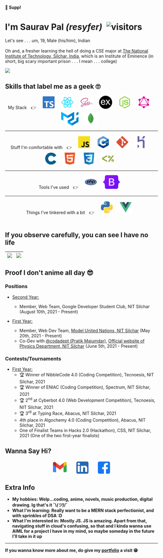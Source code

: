 #### 👋 Supp!

# I'm <b>Saurav Pal</b> <i>(resyfer)</i>&nbsp;&nbsp;![visitors](https://visitor-badge.glitch.me/badge?page_id=resyfer.resyfer)

Let's see . . . um, 19, Male (his/him), Indian<br><br>
Oh and, a fresher learning the hell of doing a CSE major at [The National Institute of Technology, Silchar, India](http://www.nits.ac.in), which is an Institute of Eminence (in short, big scary important prison . . . I mean . . . college)
<br>

<img src="https://activity-graph.herokuapp.com/graph?username=resyfer&theme=react-dark&line=4722df&color=efefef&bg_color=2A2D32&custom_title=Me%20Doing%20What%20I%20Do&hide_border=true" />

## Skills that label me as a geek 🙄

<div align="center" width=80%>
My Stack&emsp;👉&emsp;
<code><img title="TypeScript (TS)" height="45" src="./img/typescript.svg"></code>&emsp;
<code><img title="React" height="45" src="./img/reactjs.svg"></code>&emsp;
<code><img title="Syntactically Awesome Style Sheets (Sass)" height="45" src="./img/sass.svg"></code>&emsp;
<code><img title="Express" height="45" src="./img/express.svg"></code>&emsp;
<code><img title="NodeJS" height="45" src="./img/nodejs.svg"></code>&emsp;
<code><img title="GraphQL & Apollo" height="45" src="./img/graphql.svg"></code>&emsp;
<code><img title="Material UI" height="45" src="./img/materialui.svg"></code>&emsp;
<code><img title="MongoDB" height="45" src="./img/mongodb.svg"></code>&emsp;
</div>
<hr>
<div align="center" width=80%>
Stuff I'm comfortable with&emsp;👉&emsp;
<code><img title="JavaScript (JS)" height="45" src="./img/javascript.svg"></code>&emsp;
<code><img title="C++ 17" height="45" src="./img/cpp.svg"></code>&emsp;
<code><img title="Git" height="45" src="./img/git.svg"></code>&emsp;
<code><img title="Heroku" height="45" src="./img/heroku.svg"></code>&emsp;
<code><img title="C (11)" height="45" src="./img/c.svg"></code>&emsp;
<code><img title="HTML 5" height="45" src="./img/html.svg"></code>&emsp;
<code><img title="CSS 3" height="45" src="./img/css.svg"></code>&emsp;
<code><img title="EJS" height="45" src="./img/ejs.svg"></code>&emsp;
</div>
<hr>
<div align="center" width=80%>
Tools I've used&emsp;👉&emsp;
<code><img title="PHP" height="45" src="./img/php.svg"></code>&emsp;
<code><img title="Bootstrap 5" height="45" src="./img/bootstrap5.svg"></code>&emsp;
</div>
<hr>
<div align="center" width=80%>
Things I've tinkered with a bit&emsp;👉&emsp;
<code><img title="Python" height="45" src="./img/python.svg"></code>&emsp;
<code><img title="Vue" height="45" src="./img/vue.svg"></code>&emsp;
</div>
<br>

## If you observe carefully, you can see I have no life

<div align="center" width=100%>
  
  | <img height="150" src="https://github-readme-stats.vercel.app/api/top-langs/?username=resyfer&theme=synthwave&layout=compact"> | <img height="150" src="https://github-readme-stats.vercel.app/api?username=resyfer&count_private=t&hide=stars&theme=synthwave"> |
  |---|---|

</div>

## Proof I don't anime all day 😎

### Positions

- <u>Second Year:</u>

  - Member, Web Team, Google Developer Student Club, NIT Silchar (August 10th, 2021 - Present)

- <u>First Year:</u>
  - Member, Web Dev Team, [Model United Nations, NIT Silchar](https://github.com/AdityaKotari/nitsmun2021-22) (May 20th, 2021 - Present)
  - Co-Dev with [@codadept (Pratik Majumdar)](https://github.com/codadept), [Official website of Physics Department, NIT Silchar](http://www.nits.ac.in/departments/physics/physics.php) (June 5th, 2021 - Present)

### Contests/Tournaments

- <u>First Year:</u>
  - 🏆 Winner of NibbleCode 4.0 (Coding Competition), Tecnoesis, NIT Silchar, 2021
  - 🏆 Winner of ENIAC (Coding Competition), Spectrum, NIT Silchar, 2021
  - 🏆 2<sup>nd</sup> at Cyberbot 4.0 (Web Development Competition), Tecnoesis, NIT Silchar, 2021
  - 🏆 3<sup>rd</sup> at Typing Race, Abacus, NIT Silchar, 2021
  - 4th place in Algochemy 4.0 (Coding Competition), Abacus, NIT Silchar, 2021
  - One of Finalist Teams in Hacks 2.0 (Hackathon), CSS, NIT Silchar, 2021 (One of the two first-year finalists)
    <br>

## Wanna Say Hi?

<div align="center" width=80%>
<a title="Gmail" href="https://mail.google.com/mail/u/0/?view=cm&fs=1&to=resyfer.dev@gmail.com&tf=1"><img height="45" src="./img/gmail.svg"></a>&emsp;&emsp;
<a title="LinkedIn" href="https://www.linkedin.com/in/resyfer/"><img  height="40" src="./img/linkedin.svg"></a>&emsp;&emsp;
<a title="Facebook" href="https://www.facebook.com/resyfer17/"><img  height="40" src="./img/facebook.svg"></a>
</div>

## Extra Info

- <strong>My hobbies</hobbies>: Welp...coding, anime, novels, music production, digital drawing. Ig that's it ¯\\_(ツ)_/¯
- <strong>What I'm learning</strong>: Really want to be a MERN stack perfectionist, and with sprinkles of DSA :D
- <strong>What I'm interested in</strong>: Mostly JS. JS is amazing. Apart from that, navigating stuff in cloud's confusing, so that and I kinda wanna use AIML for a project I have in my mind, so maybe someday in the future I'll take in it up

<hr>

If you wanna know more about me, do give my [portfolio](https://resyfer.vercel.app/) a visit 😁
